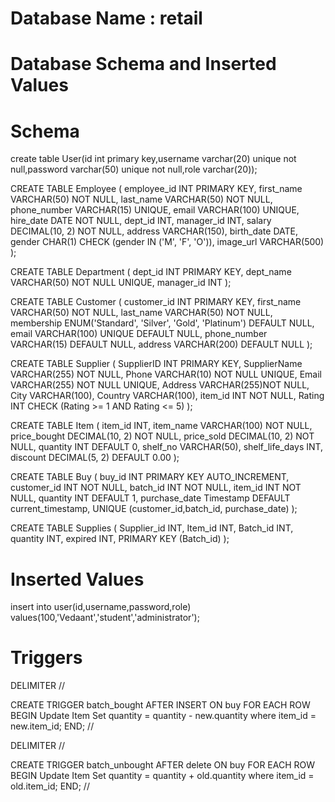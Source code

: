 # Database Name : retail
# Database Schema and Inserted Values

# Schema
create table User(id int primary key,username varchar(20) unique not null,password varchar(50) unique not null,role varchar(20));

CREATE TABLE Employee (
    employee_id INT PRIMARY KEY,
    first_name VARCHAR(50) NOT NULL,
    last_name VARCHAR(50) NOT NULL,
    phone_number VARCHAR(15) UNIQUE,
    email VARCHAR(100) UNIQUE,
    hire_date DATE NOT NULL,
    dept_id INT,
    manager_id INT,
    salary DECIMAL(10, 2) NOT NULL,
    address VARCHAR(150),
    birth_date DATE,
    gender CHAR(1) CHECK (gender IN ('M', 'F', 'O')),
    image_url VARCHAR(500)
);

CREATE TABLE Department (
    dept_id INT PRIMARY KEY,
    dept_name VARCHAR(50) NOT NULL UNIQUE,
    manager_id INT
);

CREATE TABLE Customer (
    customer_id INT PRIMARY KEY,
    first_name VARCHAR(50) NOT NULL,
    last_name VARCHAR(50) NOT NULL,
    membership ENUM('Standard', 'Silver', 'Gold', 'Platinum') DEFAULT NULL,
    email VARCHAR(100) UNIQUE DEFAULT NULL,
    phone_number VARCHAR(15) DEFAULT NULL,
    address VARCHAR(200) DEFAULT NULL
);

CREATE TABLE Supplier (
    SupplierID INT PRIMARY KEY,
    SupplierName VARCHAR(255) NOT NULL,
    Phone VARCHAR(10) NOT NULL UNIQUE,
    Email VARCHAR(255) NOT NULL UNIQUE,
    Address VARCHAR(255)NOT NULL,
    City VARCHAR(100),
    Country VARCHAR(100),
    item_id INT NOT NULL,
    Rating INT CHECK (Rating >= 1 AND Rating <= 5)
);

CREATE TABLE Item (
    item_id INT,
    item_name VARCHAR(100) NOT NULL,
    price_bought DECIMAL(10, 2) NOT NULL,
    price_sold DECIMAL(10, 2) NOT NULL,
    quantity INT DEFAULT 0,
    shelf_no VARCHAR(50),
    shelf_life_days INT,
    discount DECIMAL(5, 2) DEFAULT 0.00
);

CREATE TABLE Buy (
    buy_id INT PRIMARY KEY AUTO_INCREMENT,
    customer_id INT NOT NULL,
    batch_id INT NOT NULL,
    item_id INT NOT NULL,
    quantity INT DEFAULT 1,
    purchase_date Timestamp DEFAULT current_timestamp,
    UNIQUE (customer_id,batch_id, purchase_date)
);

CREATE TABLE Supplies (
    Supplier_id INT,
    Item_id INT,
    Batch_id INT,
    quantity INT,
    expired INT,
    PRIMARY KEY (Batch_id)
);

# Inserted Values
insert into user(id,username,password,role) values(100,'Vedaant','student','administrator');

# Triggers

DELIMITER //

CREATE TRIGGER batch_bought
AFTER INSERT ON buy
FOR EACH ROW
BEGIN
    Update Item
    Set quantity = quantity - new.quantity
    where item_id = new.item_id;
END;
//

DELIMITER //

CREATE TRIGGER batch_unbought
AFTER delete ON buy
FOR EACH ROW
BEGIN
    Update Item
    Set quantity = quantity + old.quantity
    where item_id = old.item_id;
END;
//


